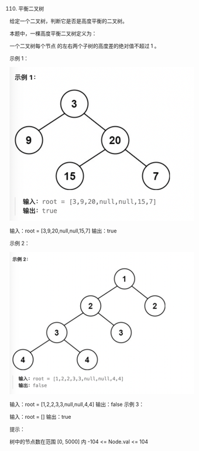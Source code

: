 110. 平衡二叉树

给定一个二叉树，判断它是否是高度平衡的二叉树。

本题中，一棵高度平衡二叉树定义为：

一个二叉树每个节点 的左右两个子树的高度差的绝对值不超过 1 。

示例 1：

![Alt text](image.png)

输入：root = [3,9,20,null,null,15,7]
输出：true

示例 2：

![Alt text](image-1.png)

输入：root = [1,2,2,3,3,null,null,4,4]
输出：false
示例 3：

输入：root = []
输出：true
 

提示：

树中的节点数在范围 [0, 5000] 内
-104 <= Node.val <= 104